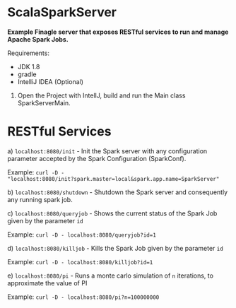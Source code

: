 # ScalaSparkServer

<b>Example Finagle server that exposes RESTful services to run and manage Apache Spark Jobs.</b>

Requirements:
- JDK 1.8
- gradle
- IntelliJ IDEA (Optional)

1) Open the Project with IntellJ, build and run the Main class SparkServerMain.

# RESTful Services

a) <code>localhost:8080/init</code> - Init the Spark server with any configuration parameter accepted by the Spark Configuration (SparkConf).

Example: <code>curl -D - "localhost:8080/init?spark.master=local&spark.app.name=SparkServer"</code>

b) <code>localhost:8080/shutdown</code> - Shutdown the Spark server and consequently any running spark job.

c) <code>localhost:8080/queryjob</code> - Shows the current status of the Spark Job given by the parameter <code>id</code>

Example: <code>curl -D - localhost:8080/queryjob?id=1</code>

d) <code>localhost:8080/killjob</code> - Kills the Spark Job given by the parameter <code>id</code>

Example: <code>curl -D - localhost:8080/killjob?id=1</code>

e) <code>localhost:8080/pi</code> - Runs a monte carlo simulation of <code>n</code> iterations, to approximate the value of PI

Example: <code>curl -D - localhost:8080/pi?n=100000000</code>
